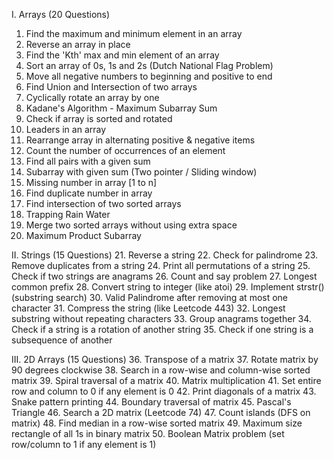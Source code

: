 I. Arrays (20 Questions)
1. Find the maximum and minimum element in an array
2. Reverse an array in place
3. Find the 'Kth' max and min element of an array
4. Sort an array of 0s, 1s and 2s (Dutch National Flag Problem)
5. Move all negative numbers to beginning and positive to end
6. Find Union and Intersection of two arrays
7. Cyclically rotate an array by one
8. Kadane's Algorithm - Maximum Subarray Sum
9. Check if array is sorted and rotated
10. Leaders in an array
11. Rearrange array in alternating positive & negative items
12. Count the number of occurrences of an element
13. Find all pairs with a given sum
14. Subarray with given sum (Two pointer / Sliding window)
15. Missing number in array [1 to n]
16. Find duplicate number in array
17. Find intersection of two sorted arrays
18. Trapping Rain Water
19. Merge two sorted arrays without using extra space
20. Maximum Product Subarray


II. Strings (15 Questions)
21. Reverse a string
22. Check for palindrome
23. Remove duplicates from a string
24. Print all permutations of a string
25. Check if two strings are anagrams
26. Count and say problem
27. Longest common prefix
28. Convert string to integer (like atoi)
29. Implement strstr() (substring search)
30. Valid Palindrome after removing at most one character
31. Compress the string (like Leetcode 443)
32. Longest substring without repeating characters
33. Group anagrams together
34. Check if a string is a rotation of another string
35. Check if one string is a subsequence of another


III. 2D Arrays (15 Questions)
36. Transpose of a matrix
37. Rotate matrix by 90 degrees clockwise
38. Search in a row-wise and column-wise sorted matrix
39. Spiral traversal of a matrix
40. Matrix multiplication
41. Set entire row and column to 0 if any element is 0
42. Print diagonals of a matrix
43. Snake pattern printing
44. Boundary traversal of matrix
45. Pascal's Triangle
46. Search a 2D matrix (Leetcode 74)
47. Count islands (DFS on matrix)
48. Find median in a row-wise sorted matrix
49. Maximum size rectangle of all 1s in binary matrix
50. Boolean Matrix problem (set row/column to 1 if any element is 1)